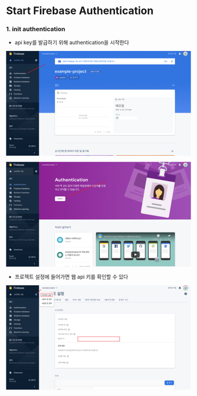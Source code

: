 # Start Firebase Authentication

### 1. init authentication

- api key를 발급하기 위해 authentication을 시작한다

![realtime database 클릭](resources/images/authentication_001.png)

![데이터베이스 만들기 클릭](resources/images/authentication_002.png)

- 프로젝트 설정에 들어가면 웹 api 키를 확인할 수 있다

![데이터베이스 만들기 클릭](resources/images/authentication_003.png)
